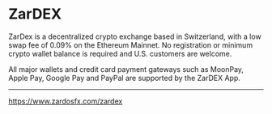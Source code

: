 # ZarDEX
ZarDex is a decentralized crypto exchange based in Switzerland, with a low swap fee of 0.09% on the Ethereum Mainnet. No registration or minimum crypto wallet balance is required and U.S. customers are welcome.

All major wallets and credit card payment gateways such as MoonPay, Apple Pay, Google Pay and PayPal are supported by the ZarDEX App.

____
https://www.zardosfx.com/zardex
